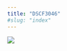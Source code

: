 ```yaml
---
title: "DSCF3046"
#slug: "index"
---
```


[![](/wp-content/2007/11/DSCF3046-300x225.jpg)](/wp-content/2007/11/DSCF3046.jpg)